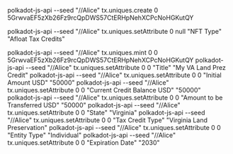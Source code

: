 


polkadot-js-api --seed "//Alice" tx.uniques.create 0 5GrwvaEF5zXb26Fz9rcQpDWS57CtERHpNehXCPcNoHGKutQY 


polkadot-js-api --seed "//Alice" tx.uniques.setAttribute 0 null "NFT Type" "Afloat Tax Credits"

polkadot-js-api --seed "//Alice" tx.uniques.mint 0 0 5GrwvaEF5zXb26Fz9rcQpDWS57CtERHpNehXCPcNoHGKutQY
polkadot-js-api --seed "//Alice" tx.uniques.setAttribute 0 0 "Title" "My VA Land Prez Credit"
polkadot-js-api --seed "//Alice" tx.uniques.setAttribute 0 0 "Initial Amount USD" "50000"
polkadot-js-api --seed "//Alice" tx.uniques.setAttribute 0 0 "Current Credit Balance USD" "50000"
polkadot-js-api --seed "//Alice" tx.uniques.setAttribute 0 0 "Amount to be Transferred USD" "50000"
polkadot-js-api --seed "//Alice" tx.uniques.setAttribute 0 0 "State" "Virginia"
polkadot-js-api --seed "//Alice" tx.uniques.setAttribute 0 0 "Tax Credit Type" "Virginia Land Preservation"
polkadot-js-api --seed "//Alice" tx.uniques.setAttribute 0 0 "Entity Type" "Individual"
polkadot-js-api --seed "//Alice" tx.uniques.setAttribute 0 0 "Expiration Date" "2030"